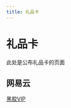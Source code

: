 ```yaml
---
title: 礼品卡
---
```




# 礼品卡

此处是公布礼品卡的页面

## 网易云

[黑胶VIP](https://music.163.com/prime/m/gift-receive?p=OO5vO6Jq5Kafy-2T3E-X6cJ3dAl--kjn-Z_dl7dTiIoGDIoYyZ504pM6CR_XxTuCu1bWz-OMrgN2hrjcq5L6leTU7MLMev5kfa_GWKpCpKU&d=JfN7Ytx0X9JKBuQjDAJ32g)